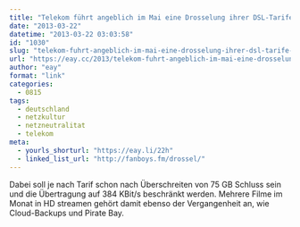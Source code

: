 ```yaml
---
title: "Telekom führt angeblich im Mai eine Drosselung ihrer DSL-Tarife ein"
date: "2013-03-22"
datetime: "2013-03-22 03:03:58"
id: "1030"
slug: "telekom-fuhrt-angeblich-im-mai-eine-drosselung-ihrer-dsl-tarife-ein"
url: "https://eay.cc/2013/telekom-fuhrt-angeblich-im-mai-eine-drosselung-ihrer-dsl-tarife-ein/"
author: "eay"
format: "link"
categories:
  - 0815
tags:
  - deutschland
  - netzkultur
  - netzneutralitat
  - telekom
meta:
  - yourls_shorturl: "https://eay.li/22h"
  - linked_list_url: "http://fanboys.fm/drossel/"
---
```


Dabei soll je nach Tarif schon nach Überschreiten von 75 GB Schluss sein und die Übertragung auf 384 KBit/s beschränkt werden. Mehrere Filme im Monat in HD streamen gehört damit ebenso der Vergangenheit an, wie Cloud-Backups und Pirate Bay.
